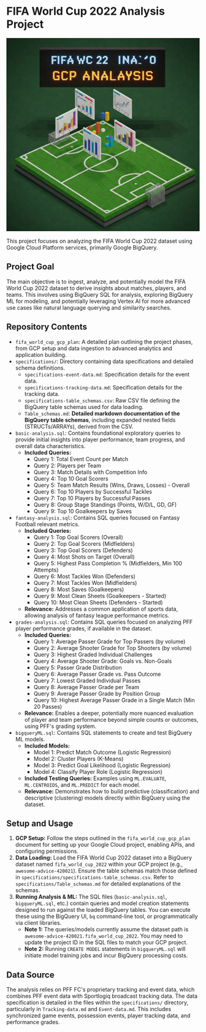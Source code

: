 # FIFA World Cup 2022 Analysis Project

![Project Overview Image](image.jpeg)

This project focuses on analyzing the FIFA World Cup 2022 dataset using Google Cloud Platform services, primarily Google BigQuery.

## Project Goal

The main objective is to ingest, analyze, and potentially model the FIFA World Cup 2022 dataset to derive insights about matches, players, and teams. This involves using BigQuery SQL for analysis, exploring BigQuery ML for modeling, and potentially leveraging Vertex AI for more advanced use cases like natural language querying and similarity searches.

## Repository Contents

*   `fifa_world_cup_gcp_plan`: A detailed plan outlining the project phases, from GCP setup and data ingestion to advanced analytics and application building.
*   `specifications/`: Directory containing data specifications and detailed schema definitions.
    *   `specifications-event-data.md`: Specification details for the event data.
    *   `specifications-tracking-data.md`: Specification details for the tracking data.
    *   `specifications-table_schemas.csv`: Raw CSV file defining the BigQuery table schemas used for data loading.
    *   `Table_schemas.md`: **Detailed markdown documentation of the BigQuery table schemas**, including expanded nested fields (STRUCTs/ARRAYs), derived from the CSV.
*   `basic-analysis.sql`: Contains foundational exploratory queries to provide initial insights into player performance, team progress, and overall data characteristics.
    *   **Included Queries:**
        *   Query 1: Total Event Count per Match
        *   Query 2: Players per Team
        *   Query 3: Match Details with Competition Info
        *   Query 4: Top 10 Goal Scorers
        *   Query 5: Team Match Results (Wins, Draws, Losses) - Overall
        *   Query 6: Top 10 Players by Successful Tackles
        *   Query 7: Top 10 Players by Successful Passes
        *   Query 8: Group Stage Standings (Points, W/D/L, GD, GF)
        *   Query 9: Top 10 Goalkeepers by Saves
*   `fantasy-analysis.sql`: Contains SQL queries focused on Fantasy Football relevant metrics.
    *   **Included Queries:**
        *   Query 1: Top Goal Scorers (Overall)
        *   Query 2: Top Goal Scorers (Midfielders)
        *   Query 3: Top Goal Scorers (Defenders)
        *   Query 4: Most Shots on Target (Overall)
        *   Query 5: Highest Pass Completion % (Midfielders, Min 100 Attempts)
        *   Query 6: Most Tackles Won (Defenders)
        *   Query 7: Most Tackles Won (Midfielders)
        *   Query 8: Most Saves (Goalkeepers)
        *   Query 9: Most Clean Sheets (Goalkeepers - Started)
        *   Query 10: Most Clean Sheets (Defenders - Started)
    *   **Relevance:** Addresses a common application of sports data, allowing analysis of fantasy league performance metrics.
*   `grades-analysis.sql`: Contains SQL queries focused on analyzing PFF player performance grades, if available in the dataset.
    *   **Included Queries:**
        *   Query 1: Average Passer Grade for Top Passers (by volume)
        *   Query 2: Average Shooter Grade for Top Shooters (by volume)
        *   Query 3: Highest Graded Individual Challenges
        *   Query 4: Average Shooter Grade: Goals vs. Non-Goals
        *   Query 5: Passer Grade Distribution
        *   Query 6: Average Passer Grade vs. Pass Outcome
        *   Query 7: Lowest Graded Individual Passes
        *   Query 8: Average Passer Grade per Team
        *   Query 9: Average Passer Grade by Position Group
        *   Query 10: Highest Average Passer Grade in a Single Match (Min 20 Passes)
    *   **Relevance:** Enables a deeper, potentially more nuanced evaluation of player and team performance beyond simple counts or outcomes, using PFF's grading system.
*   `bigqueryML.sql`: Contains SQL statements to create and test BigQuery ML models.
    *   **Included Models:**
        *   Model 1: Predict Match Outcome (Logistic Regression)
        *   Model 2: Cluster Players (K-Means)
        *   Model 3: Predict Goal Likelihood (Logistic Regression)
        *   Model 4: Classify Player Role (Logistic Regression)
    *   **Included Testing Queries:** Examples using `ML.EVALUATE`, `ML.CENTROIDS`, and `ML.PREDICT` for each model.
    *   **Relevance:** Demonstrates how to build predictive (classification) and descriptive (clustering) models directly within BigQuery using the dataset.

## Setup and Usage

1.  **GCP Setup:** Follow the steps outlined in the `fifa_world_cup_gcp_plan` document for setting up your Google Cloud project, enabling APIs, and configuring permissions.
2.  **Data Loading:** Load the FIFA World Cup 2022 dataset into a BigQuery dataset named `fifa_world_cup_2022` within your GCP project (e.g., `awesome-advice-420021`). Ensure the table schemas match those defined in `specifications/specifications-table_schemas.csv`. Refer to `specifications/Table_schemas.md` for detailed explanations of the schemas.
3.  **Running Analysis & ML:** The SQL files (`basic-analysis.sql`, `bigqueryML.sql`, etc.) contain queries and model creation statements designed to run against the loaded BigQuery tables. You can execute these using the BigQuery UI, `bq` command-line tool, or programmatically via client libraries.
    *   **Note 1:** The queries/models currently assume the dataset path is `awesome-advice-420021.fifa_world_cup_2022`. You may need to update the project ID in the SQL files to match your GCP project.
    *   **Note 2:** Running `CREATE MODEL` statements in `bigqueryML.sql` will initiate model training jobs and incur BigQuery processing costs.

## Data Source
The analysis relies on PFF FC's proprietary tracking and event data, which combines PFF event data with Sportlogiq broadcast tracking data. The data specification is detailed in the files within the `specifications/` directory, particularly in `Tracking-data.md` and `Event-data.md`. This includes synchronized game events, possession events, player tracking data, and performance grades.
